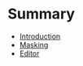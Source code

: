 # Summary

* [Introduction](README.md)
* [Masking](chapter1.md)
* [Editor](modules/editor/README.md)


